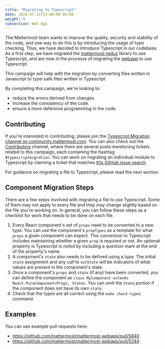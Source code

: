 ```yaml
---
title: "Migrating to Typescript"
date: 2020-07-11T23:00:00-04:00
weight: 9
subsection: Web App
---
```


The Mattermost team wants to improve the quality, security and stability of the code, and one way to do this is by introducing the usage of type checking. Thus, we have decided to introduce Typescript in our codebase. As a first step, we have migrated the [mattermost-redux](https://github.com/mattermost/mattermost-redux) library to use Typescript, and are now in the processs of migrating the [webapp](https://github.com/mattermost/mattermost-webapp) to use Typescript.

This campaign will help with the migration by converting files written in Javascript to type-safe files written in Typescript.

By completing this campaign, we're looking to:

- reduce the errors derived from changes.
- Increase the consistency of the code.
- ensure a more defensive programming in the code.

## Contributing

If you're interested in contributing, please join the [Typescript Migration channel on community.mattermost.com](https://community.mattermost.com/core/channels/typescript-migration). You can also check out the [Contributors](https://community.mattermost.com/core/channels/tickets) channel, where there are several posts mentioning tickets related to this campaign, each containing the hashtag `#typescriptmigration`. You can work on migrating an individual module to Typescript by claiming a ticket that matches [this GitHub issue search](https://github.com/mattermost/mattermost-server/issues?q=is%3Aissue+is%3Aopen+sort%3Aupdated-desc+label%3A%22Area%2FTechnical+Debt%22+label%3A%22Up+For+Grabs%22+Migrate+to+Typescript).

For guidance on migrating a file to Typescript, please read the next section.

## Component Migration Steps

There are a few steps involved with migrating a file to use Typescript. Some of them may not apply to every file and they may change slightly based on the file you're working on. In general, you can follow these steps as a checklist for work that needs to be done on each file.

1. Every React component's set of `props` need to be converted to a new type. You can use the component's `propTypes` as a template for what `props` a given component can expect. This conversion to Typescript includes maintaining whether a given `prop` is required or not. An optional property is Typescript is noted by including a question mark at the end of the property's name.
2. A component's `state` also needs to be defined using a type. The initial `state` assignment and any call to `setState` will be indicators of what values are present in the component's state.
3. Once a component's `props` and `state` (if any) have been converted, you can define the component as `class MyComponent extends React.PureComponent<Props, State>`. You can omit the `State` portion if the component does not have its own `state`.
4. Check that the types are all correct using the `make check-types` command.

## Examples

You can see example pull requests here:

- https://github.com/mattermost/mattermost-webapp/pull/5840
- https://github.com/mattermost/mattermost-webapp/pull/5244
